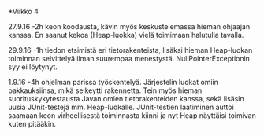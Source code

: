 *Viikko 4

27.9.16
-2h keon koodausta, kävin myös keskustelemassa hieman ohjaajan kanssa. En saanut kekoa (Heap-luokka) vielä toimimaan halutulla tavalla.

29.9.16
-1h tiedon etsimistä eri tietorakenteista, lisäksi hieman Heap-luokan toiminnan selvittelyä ilman suurempaa menestystä. NullPointerExceptionin syy ei löytynyt.

1.9.16
-4h ohjelman parissa työskentelyä. Järjestelin luokat omiin pakkauksiinsa, mikä selkeytti rakennetta. Tein myös hieman suorituskykytestausta Javan omien tietorakenteiden kanssa, sekä lisäsin uusia JUnit-testejä mm. Heap-luokalle. JUnit-testien laatiminen auttoi saamaan keon virheellisestä toiminnasta kiinni ja nyt Heap näyttäisi toimivan kuten pitääkin.  
